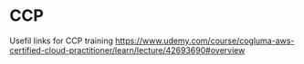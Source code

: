 # CCP
Usefil links for CCP training
https://www.udemy.com/course/cogluma-aws-certified-cloud-practitioner/learn/lecture/42693690#overview
